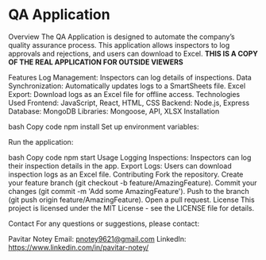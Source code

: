 # QA Application

Overview
The QA Application is designed to automate the company’s quality assurance process. This application allows inspectors to log approvals and rejections, and users can download to Excel.
**THIS IS A COPY OF THE REAL APPLICATION FOR OUTSIDE VIEWERS**

Features
Log Management: Inspectors can log details of inspections.
Data Synchronization: Automatically updates logs to a SmartSheets file.
Excel Export: Download logs as an Excel file for offline access.
Technologies Used
Frontend: JavaScript, React, HTML, CSS
Backend: Node.js, Express
Database: MongoDB
Libraries: Mongoose, API, XLSX
Installation

bash
Copy code
npm install
Set up environment variables:

Run the application:

bash
Copy code
npm start
Usage
Logging Inspections: Inspectors can log their inspection details in the app.
Export Logs: Users can download inspection logs as an Excel file.
Contributing
Fork the repository.
Create your feature branch (git checkout -b feature/AmazingFeature).
Commit your changes (git commit -m 'Add some AmazingFeature').
Push to the branch (git push origin feature/AmazingFeature).
Open a pull request.
License
This project is licensed under the MIT License - see the LICENSE file for details.

Contact
For any questions or suggestions, please contact:

Pavitar Notey
Email: pnotey9621@gmail.com
LinkedIn: https://www.linkedin.com/in/pavitar-notey/
